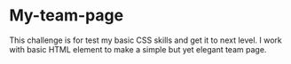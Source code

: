 # My-team-page
This challenge is for test my basic CSS skills and get it to next level. I work with basic HTML element to make a simple but yet elegant team page.
